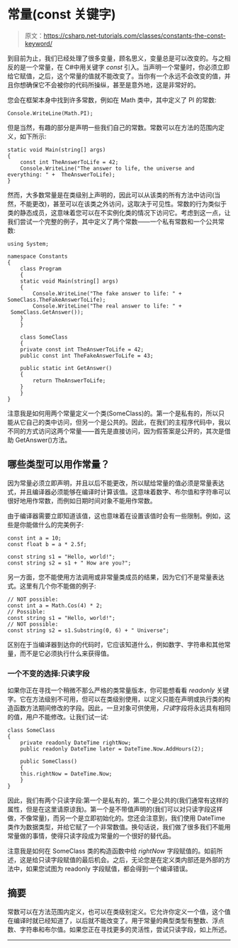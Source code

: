 # 常量(const 关键字)

> 原文：<https://csharp.net-tutorials.com/classes/constants-the-const-keyword/>

到目前为止，我们已经处理了很多变量，顾名思义，变量总是可以改变的。与之相反的是一个常量，在 C#中用关键字 *const* 引入。当声明一个常量时，你必须立即给它赋值，之后，这个常量的值就不能改变了。当你有一个永远不会改变的值，并且你想确保它不会被你的代码所操纵，甚至是意外地，这是非常好的。

您会在框架本身中找到许多常数，例如在 Math 类中，其中定义了 PI 的常数:

```
Console.WriteLine(Math.PI);
```

但是当然，有趣的部分是声明一些我们自己的常数。常数可以在方法的范围内定义，如下所示:

```
static void Main(string[] args)
{
    const int TheAnswerToLife = 42;
    Console.WriteLine("The answer to life, the universe and everything: " +  TheAnswerToLife);
}
```

然而，大多数常量是在类级别上声明的，因此可以从该类的所有方法中访问(当然，不能更改)，甚至可以在该类之外访问，这取决于可见性。常数的行为类似于类的静态成员，这意味着您可以在不实例化类的情况下访问它。考虑到这一点，让我们尝试一个完整的例子，其中定义了两个常数——一个私有常数和一个公共常数:

<input type="hidden" name="IL_IN_ARTICLE">

```
using System;

namespace Constants
{
    class Program
    {
    static void Main(string[] args)
    {
        Console.WriteLine("The fake answer to life: " + SomeClass.TheFakeAnswerToLife);
        Console.WriteLine("The real answer to life: " +  SomeClass.GetAnswer());
    }
    }

    class SomeClass
    {
    private const int TheAnswerToLife = 42;
    public const int TheFakeAnswerToLife = 43;

    public static int GetAnswer()
    {
        return TheAnswerToLife;
    }
    }
}
```

注意我是如何用两个常量定义一个类(SomeClass)的。第一个是私有的，所以只能从它自己的类中访问，但另一个是公共的。因此，在我们的主程序代码中，我以不同的方式访问这两个常量——首先是直接访问，因为假答案是公开的，其次是借助 GetAnswer()方法。

## 哪些类型可以用作常量？

因为常量必须立即声明，并且以后不能更改，所以赋给常量的值必须是常量表达式，并且编译器必须能够在编译时计算该值。这意味着数字、布尔值和字符串可以很好地用作常数，而例如日期时间对象不能用作常数。

由于编译器需要立即知道该值，这也意味着在设置该值时会有一些限制。例如，这些是你能做什么的完美例子:

```
const int a = 10;  
const float b = a * 2.5f;

const string s1 = "Hello, world!";  
const string s2 = s1 + " How are you?";
```

另一方面，您不能使用方法调用或非常量类成员的结果，因为它们不是常量表达式。这里有几个你不能做的例子:

```
// NOT possible:
const int a = Math.Cos(4) * 2;
// Possible:
const string s1 = "Hello, world!";
// NOT possible:
const string s2 = s1.Substring(0, 6) + " Universe";
```

区别在于当编译器到达你的代码时，它应该知道什么，例如数字、字符串和其他常量，而不是它必须执行什么来获得值。

### 一个不变的选择:只读字段

如果你正在寻找一个稍微不那么严格的类常量版本，你可能想看看 *readonly* 关键字。它在方法级别不可用，但可以在类级别使用，以定义只能在声明或执行类的构造函数方法期间修改的字段。因此，一旦对象可供使用，*只读*字段将永远具有相同的值，用户不能修改。让我们试一试:

```
class SomeClass
{
    private readonly DateTime rightNow;
    public readonly DateTime later = DateTime.Now.AddHours(2);

    public SomeClass()
    {
    this.rightNow = DateTime.Now;
    }
}
```

因此，我们有两个只读字段:第一个是私有的，第二个是公共的(我们通常有这样的属性，但是在这里请原谅我)。第一个是不带值声明的(我们可以对只读字段这样做，不像常量)，而另一个是立即初始化的。您还会注意到，我们使用 DateTime 类作为数据类型，并给它赋了一个非常数值。换句话说，我们做了很多我们不能用常量做的事情，使得只读字段成为常量的一个很好的替代品。

注意我是如何在 SomeClass 类的构造函数中给 *rightNow* 字段赋值的。如前所述，这是给只读字段赋值的最后机会。之后，无论您是在定义类内部还是外部的方法中，如果您试图为 readonly 字段赋值，都会得到一个编译错误。

## 摘要

常数可以在方法范围内定义，也可以在类级别定义。它允许你定义一个值，这个值在编译时就已经知道了，以后就不能改变了。用于常量的典型类型有整数、浮点数、字符串和布尔值。如果您正在寻找更多的灵活性，尝试只读字段，如上所述。

* * *